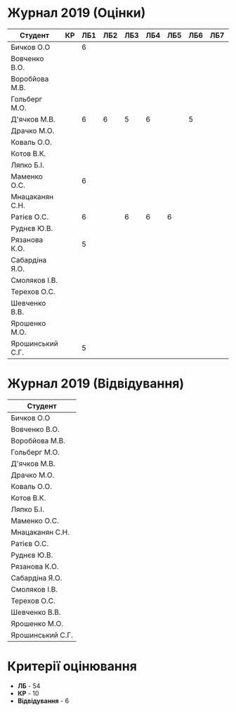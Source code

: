 # Журнал 2019 (Оцінки)

|Студент|КР|ЛБ1|ЛБ2|ЛБ3|ЛБ4|ЛБ5|ЛБ6|ЛБ7|ЛБ8|ЛБ9|
|-|-|-|-|-|-|-|-|-|-|-|
|Бичков О.О||6|||||||||
|Вовченко В.О.|||||||||||
|Воробйова М.В.|||||||||||
|Гольберг М.О.|||||||||||
|Д'ячков М.В.||6|6|5|6||5||||
|Драчко М.О.|||||||||||
|Коваль О.О.|||||||||||
|Котов В.К.|||||||||||
|Ляпко Б.І.|||||||||||
|Маменко О.С.||6|||||||||
|Мнацаканян С.Н.|||||||||||
|Ратієв О.С.||6||6|6|6|||||
|Руднєв Ю.В.|||||||||||
|Рязанова К.О.||5|||||||||
|Сабардіна Я.О.|||||||||||
|Смоляков І.В.|||||||||||
|Терехов О.С.|||||||||||
|Шевченко В.В.|||||||||||
|Ярошенко М.О.|||||||||||
|Ярошинський С.Г.||5|||||||||

# Журнал 2019 (Відвідування)

|Студент|
|-|
|Бичков О.О|
|Вовченко В.О.|
|Воробйова М.В.|
|Гольберг М.О.|
|Д'ячков М.В.|
|Драчко М.О.|
|Коваль О.О.|
|Котов В.К.|
|Ляпко Б.І.|
|Маменко О.С.|
|Мнацаканян С.Н.|
|Ратієв О.С.|
|Руднєв Ю.В.|
|Рязанова К.О.|
|Сабардіна Я.О.|
|Смоляков І.В.|
|Терехов О.С.|
|Шевченко В.В.|
|Ярошенко М.О.|
|Ярошинський С.Г.|

# Критерії оцінювання

- **ЛБ** - 54
- **КР** - 10
- **Відвідування** - 6